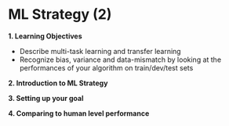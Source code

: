 # ML Strategy (2)
**1. Learning Objectives**  
- Describe multi-task learning and transfer learning
- Recognize bias, variance and data-mismatch by looking at the performances of your algorithm on train/dev/test sets

**2. Introduction to ML Strategy**  

**3. Setting up your goal**  

**4. Comparing to human level performance**
